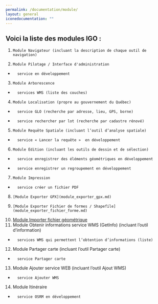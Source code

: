 ```yaml
---
permalink: /documentation/module/
layout: general
iconedocumentation: ""
---
```


## Voici la liste des modules IGO : 
1.     Module Navigateur (incluant la description de chaque outil de navigation)
2.     Module Pilotage / Interface d'administration
  *       service en développement
3.     Module Arborescence
  *       services WMS (liste des couches)
4.     Module Localisation (propre au gouvernement du Québec)
  *       service GLO (recherche par adresse, lieu, GPS, borne)
  *       service rechercher par lot (recherche par cadastre rénové)
5.     Module Requête Spatiale (incluant l’outil d’analyse spatiale)
  *       service « Lancer la requête »  en développement
6.     Module Édition (incluant les outils de dessin et de sélection)
  *       service enregistrer des éléments géométriques en développement
  *       service enregistrer un regroupement en développement
7.     Module Impression
  *       service créer un fichier PDF
8.     [Module Exporter GPX](module_exporter_gpx.md)
9.     [Module Exporter Fichier de formes / Shapefile](module_exporter_fichier_forme.md)
10.    [Module Importer fichier géométrique](module_importer_fichier_geometrique.md)
11.    Module Obtenir informations service WMS (GetInfo) (incluant l’outil d’information)
  *       services WMS qui permettent l’obtention d’informations (liste)
12.    Module Partager carte (incluant l’outil Partager carte)
  *       service Partager carte
13.    Module Ajouter service WEB (incluant l’outil Ajout WMS)
  *       service Ajouter WMS
14.    Module Itinéraire
  *       service OSRM en développement
